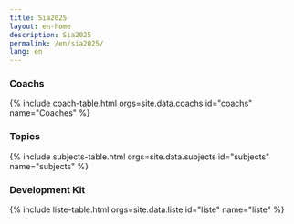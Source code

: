 ```yaml
---
title: Sia2025
layout: en-home
description: Sia2025
permalink: /en/sia2025/
lang: en
---
```


<section id="coach" class="bg-gray-light">
  <div class="container-lg p-responsive py-5 py-md-6 text-center">
    <h3 class="alt-h2 mb-4">Coachs</h3>
      {% include coach-table.html orgs=site.data.coachs id="coachs" name="Coaches" %}
  </div>
</section>

<section id="sujets" class="bg-gray-light">
  <div class="container-lg p-responsive py-5 py-md-6 text-center">
    <h3 class="alt-h2 mb-4">Topics</h3>
    <div class="sujets-content">
      {% include subjects-table.html orgs=site.data.subjects id="subjects" name="subjects" %}
    </div>
  </div>
</section>

<section id="mallette-developpement" class="bg-gray-light">
  <div class="container-lg p-responsive py-5 py-md-6 text-center">
    <h3 class="alt-h2 mb-4">Development Kit</h3>
    <div class="mallette-developpement-content">
      {% include liste-table.html orgs=site.data.liste id="liste" name="liste" %}
    </div>
  </div>
</section>